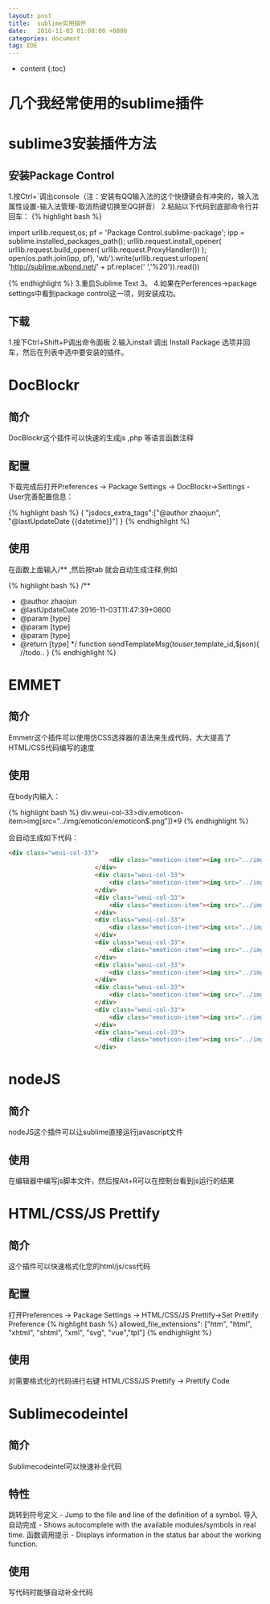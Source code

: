 ```yaml
---
layout: post
title:  sublime实用插件
date:   2016-11-03 01:08:00 +0800
categories: document
tag: IDE
---
```


* content
{:toc}


几个我经常使用的sublime插件
====================================



sublime3安装插件方法
====================================

安装Package Control
------------------------------------

1.按Ctrl+`调出console（注：安装有QQ输入法的这个快捷键会有冲突的，输入法属性设置-输入法管理-取消热键切换至QQ拼音）
2.粘贴以下代码到底部命令行并回车：
{% highlight bash %}

import urllib.request,os; pf = 'Package Control.sublime-package'; ipp = sublime.installed_packages_path(); urllib.request.install_opener( urllib.request.build_opener( urllib.request.ProxyHandler()) ); open(os.path.join(ipp, pf), 'wb').write(urllib.request.urlopen( 'http://sublime.wbond.net/' + pf.replace(' ','%20')).read())

{% endhighlight %}
3.重启Sublime Text 3。
4.如果在Perferences->package settings中看到package control这一项，则安装成功。

下载
------------------------------------

1.按下Ctrl+Shift+P调出命令面板
2.输入install 调出 Install Package 选项并回车，然后在列表中选中要安装的插件。


DocBlockr
====================================

简介
------------------------------------

DocBlockr这个插件可以快速的生成js ,php 等语言函数注释

配置
------------------------------------

下载完成后打开Preferences -> Package Settings -> DocBlockr->Settings - User完善配置信息：

{% highlight bash %}
{
"jsdocs_extra_tags":["@author         zhaojun", "@lastUpdateDate {{datetime}}"]
}
{% endhighlight %}

使用
------------------------------------

在函数上面输入/** ,然后按tab 就会自动生成注释,例如

{% highlight bash %}
/**
 * @author         zhaojun
 * @lastUpdateDate 2016-11-03T11:47:39+0800
 * @param          [type]
 * @param          [type]
 * @param          [type]
 * @return         [type]
 */
function sendTemplateMsg($touser,$template_id,$json){
	//todo..
}
{% endhighlight %}

EMMET
====================================

简介
------------------------------------

Emmetr这个插件可以使用仿CSS选择器的语法来生成代码，大大提高了HTML/CSS代码编写的速度

使用
------------------------------------


在body内输入：

{% highlight bash %}
div.weui-col-33>div.emoticon-item>img[src="../img/emoticon/emoticon$.png"])*9 
{% endhighlight %}

会自动生成如下代码：

```html
<div class="weui-col-33">
                            <div class="emoticon-item"><img src="../img/emoticon/emoticon1.png" alt="表情1"></div>
                        </div>
                        <div class="weui-col-33">
                            <div class="emoticon-item"><img src="../img/emoticon/emoticon2.png" alt="表情2"></div>
                        </div>
                        <div class="weui-col-33">
                            <div class="emoticon-item"><img src="../img/emoticon/emoticon3.png" alt="表情3"></div>
                        </div>
                        <div class="weui-col-33">
                            <div class="emoticon-item"><img src="../img/emoticon/emoticon4.png" alt="表情4"></div>
                        </div>
                        <div class="weui-col-33">
                            <div class="emoticon-item"><img src="../img/emoticon/emoticon5.png" alt="表情5"></div>
                        </div>
                        <div class="weui-col-33">
                            <div class="emoticon-item"><img src="../img/emoticon/emoticon6.png" alt="表情6"></div>
                        </div>
                        <div class="weui-col-33">
                            <div class="emoticon-item"><img src="../img/emoticon/emoticon7.png" alt="表情7"></div>
                        </div>
                        <div class="weui-col-33">
                            <div class="emoticon-item"><img src="../img/emoticon/emoticon8.png" alt="表情8"></div>
                        </div>
                        <div class="weui-col-33">
                            <div class="emoticon-item"><img src="../img/emoticon/emoticon9.png" alt="表情9"></div>
                        </div>
```

nodeJS
====================================

简介
------------------------------------

nodeJS这个插件可以让sublime直接运行javascript文件


使用
------------------------------------

在编辑器中编写js脚本文件，然后按Alt+R可以在控制台看到js运行的结果

HTML/CSS/JS Prettify
====================================

简介
------------------------------------

这个插件可以快速格式化您的html/js/css代码

配置
------------------------------------

打开Preferences -> Package Settings -> HTML/CSS/JS Prettify->Set Prettify Preference
{% highlight bash %}
allowed_file_extensions": ["htm", "html", "xhtml", "shtml", "xml", "svg", "vue","tpl"]
{% endhighlight %}

使用
------------------------------------

对需要格式化的代码进行右键 HTML/CSS/JS Prettify -> Prettify Code

Sublimecodeintel
====================================

简介
------------------------------------

Sublimecodeintel可以快速补全代码

特性
------------------------------------

跳转到符号定义 - Jump to the file and line of the definition of a symbol.
导入自动完成 - Shows autocomplete with the available modules/symbols in real time.
函数调用提示 - Displays information in the status bar about the working function.

使用
------------------------------------

写代码时能够自动补全代码

